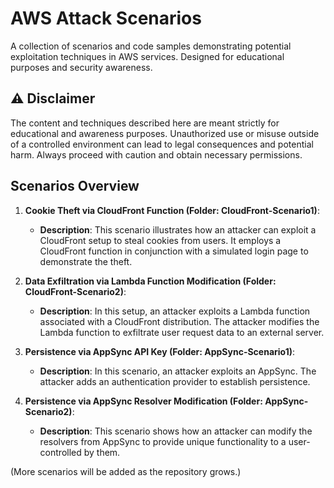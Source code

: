 # AWS Attack Scenarios
A collection of scenarios and code samples demonstrating potential exploitation techniques in AWS services. Designed for educational purposes and security awareness.

## ⚠️ Disclaimer

The content and techniques described here are meant strictly for educational and awareness purposes. Unauthorized use or misuse outside of a controlled environment can lead to legal consequences and potential harm. Always proceed with caution and obtain necessary permissions.

## Scenarios Overview

1. **Cookie Theft via CloudFront Function (Folder: CloudFront-Scenario1)**:
    - **Description**: This scenario illustrates how an attacker can exploit a CloudFront setup to steal cookies from users. It employs a CloudFront function in conjunction with a simulated login page to demonstrate the theft.

2. **Data Exfiltration via Lambda Function Modification (Folder: CloudFront-Scenario2)**:
    - **Description**: In this setup, an attacker exploits a Lambda function associated with a CloudFront distribution. The attacker modifies the Lambda function to exfiltrate user request data to an external server.

3. **Persistence via AppSync API Key (Folder: AppSync-Scenario1)**:
    - **Description**: In this scenario, an attacker exploits an AppSync. The attacker adds an authentication provider to establish persistence. 

4. **Persistence via AppSync Resolver Modification (Folder: AppSync-Scenario2)**:
    - **Description**: This scenario shows how an attacker can modify the resolvers from AppSync to provide unique functionality to a user-controlled by them.

(More scenarios will be added as the repository grows.)